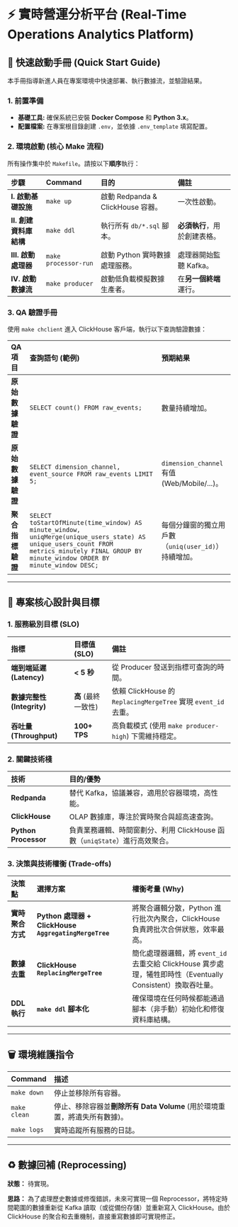 # ⚡️ 實時營運分析平台 (Real-Time Operations Analytics Platform)

## 🚀 快速啟動手冊 (Quick Start Guide)

本手冊指導新進人員在專案環境中快速部署、執行數據流，並驗證結果。

### 1. 前置準備

* **基礎工具:** 確保系統已安裝 **Docker Compose** 和 **Python 3.x**。
* **配置檔案:** 在專案根目錄創建 `.env`，並依據 `.env_template` 填寫配置。

### 2. 環境啟動 (核心 Make 流程)

所有操作集中於 `Makefile`。請按以下**順序**執行：

| 步驟 | Command | 目的 | 備註 |
| :--- | :--- | :--- | :--- |
| **I. 啟動基礎設施** | `make up` | 啟動 Redpanda & ClickHouse 容器。 | 一次性啟動。 |
| **II. 創建資料庫結構** | `make ddl` | 執行所有 `db/*.sql` 腳本。 | **必須執行**，用於創建表格。 |
| **III. 啟動處理器** | `make processor-run` | 啟動 Python 實時數據處理服務。 | 處理器開始監聽 Kafka。 |
| **IV. 啟動數據流** | `make producer` | 啟動低負載模擬數據生產者。 | 在**另一個終端**運行。 |

### 3. QA 驗證手冊

使用 `make chclient` 進入 ClickHouse 客戶端，執行以下查詢驗證數據：

| QA 項目 | 查詢語句 (範例) | 預期結果 |
| :--- | :--- | :--- |
| **原始數據驗證** | `SELECT count() FROM raw_events;` | 數量持續增加。 |
| **原始數據驗證** | `SELECT dimension_channel, event_source FROM raw_events LIMIT 5;` | `dimension_channel` 有值 (Web/Mobile/...)。 |
| **聚合指標驗證** | `SELECT toStartOfMinute(time_window) AS minute_window, uniqMerge(unique_users_state) AS unique_users_count FROM metrics_minutely FINAL GROUP BY minute_window ORDER BY minute_window DESC;` | 每個分鐘窗的獨立用戶數（`uniq(user_id)`）持續增加。 |

---

## 🎯 專案核心設計與目標

### 1. 服務級別目標 (SLO)

| 指標 | 目標值 (SLO) | 備註 |
| :--- | :--- | :--- |
| **端到端延遲 (Latency)** | **< 5 秒** | 從 Producer 發送到指標可查詢的時間。 |
| **數據完整性 (Integrity)** | **高** (最終一致性) | 依賴 ClickHouse 的 `ReplacingMergeTree` 實現 `event_id` 去重。 |
| **吞吐量 (Throughput)** | **100+ TPS** | 高負載模式 (使用 `make producer-high`) 下需維持穩定。 |
<!-- 需求是每日數百萬筆, 保守估計1000萬筆, 約116筆/秒 -->

### 2. 關鍵技術棧

| 技術 | 目的/優勢 |
| :--- | :--- |
| **Redpanda** | 替代 Kafka，協議兼容，適用於容器環境，高性能。 |
| **ClickHouse** | OLAP 數據庫，專注於實時聚合與超高速查詢。 |
| **Python Processor** | 負責業務邏輯、時間窗劃分、利用 ClickHouse 函數（`uniqState`）進行高效聚合。 |

### 3. 決策與技術權衡 (Trade-offs)

| 決策點 | 選擇方案 | 權衡考量 (Why) |
| :--- | :--- | :--- |
| **實時聚合方式** | **Python 處理器 + ClickHouse `AggregatingMergeTree`** | 將聚合邏輯分散，Python 進行批次內聚合，ClickHouse 負責跨批次合併狀態，效率最高。 |
| **數據去重** | **ClickHouse `ReplacingMergeTree`** | 簡化處理器邏輯，將 `event_id` 去重交給 ClickHouse 異步處理，犧牲即時性（Eventually Consistent）換取吞吐量。 |
| **DDL 執行** | **`make ddl` 腳本化** | 確保環境在任何時候都能通過腳本（非手動）初始化和修復資料庫結構。 |

---

## 🗑️ 環境維護指令

| Command | 描述 |
| :--- | :--- |
| `make down` | 停止並移除所有容器。 |
| `make clean` | 停止、移除容器並**刪除所有 Data Volume** (用於環境重置，將遺失所有數據)。 |
| `make logs` | 實時追蹤所有服務的日誌。 |

---

## ♻️ 數據回補 (Reprocessing)

**狀態：** 待實現。

**思路：** 為了處理歷史數據或修復錯誤，未來可實現一個 Reprocessor，將特定時間範圍的數據重新從 Kafka 讀取（或從備份存儲）並重新寫入 ClickHouse。由於 ClickHouse 的聚合和去重機制，直接重寫數據即可實現修正。
